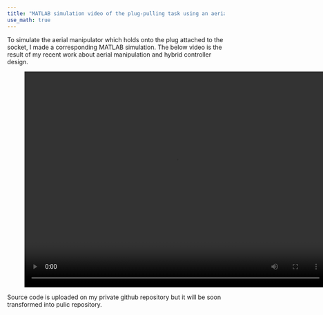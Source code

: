 ```yaml
---
title: "MATLAB simulation video of the plug-pulling task using an aerial manipulator"
use_math: true
---
```

To simulate the aerial manipulator which holds onto the plug attached to the socket, I made a corresponding MATLAB simulation. The below video is the result of my recent work about aerial manipulation and hybrid controller design. 

<figure class="video_container">
    <center><video width = "700" height="500" controls="true" allowfullscreen="true" poster="">
    <source src="/videos/main_proposed.mp4" type="video/mp4">
  </video></center>
</figure>

Source code is uploaded on my private github repository but it will be soon transformed into pulic repository.